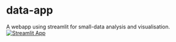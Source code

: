 # data-app
A webapp using streamlit for small-data analysis and visualisation.
[![Streamlit App](https://static.streamlit.io/badges/streamlit_badge_black_white.svg)](https://share.streamlit.io/rachittiwari8562/dataapp)
